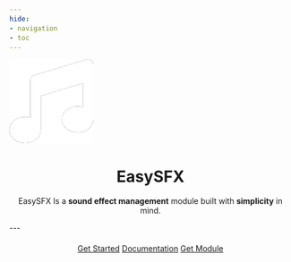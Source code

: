 ```yaml
---
hide:
- navigation
- toc
---
```

   <div class="center-icon">
   <img src="./icon.png"></img>
   </div>
   <h1 style="text-align:center;">EasySFX</h1>
   <p style="text-align:center;">
    EasySFX Is a <strong>sound effect management</strong> module built with <strong>simplicity</strong> in mind.
   </p>
---
<div style="text-align: center; margin-top: 20px;">
    <a href="./api/getting-started" class="md-button md-button--primary">Get Started</a>
    <a href="./api/documentation" class="md-button">Documentation</a>
	<a href="https://create.roblox.com/store/asset/121810074935113/EasySFX" class="md-button">Get Module</a>
</div>